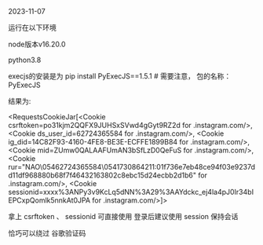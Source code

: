 
2023-11-07

运行在以下环境

node版本v16.20.0

python3.8

execjs的安装是为 pip install PyExecJS==1.5.1  # 需要注意， 包的名称：PyExecJS  

结果为:

<RequestsCookieJar[<Cookie csrftoken=po31kjm2QQFX9JUHSxSVwd4gGyt9RZ2d for .instagram.com/>, <Cookie ds_user_id=62724365584 for .instagram.com/>, <Cookie ig_did=14C82F93-4160-4FE8-BE3E-ECFFE1899B84 for .instagram.com/>, <Cookie mid=ZUmw0QALAAFUmAN3bSfLzD0QeFuS for .instagram.com/>, <Cookie rur="NAO\05462724365584\0541730864211:01f736e7eb48ce94f03e9237dd11df968880b68f7f46432163802c8ebc15d24ecbb2d1b6" for .instagram.com/>, <Cookie sessionid=xxxx%3ANPy3v9KcLq5dNN%3A29%3AAYdckc_ej4la4pJ0Ir34bIEPCxpQomlk5nnkAt0JPA for .instagram.com/>]>

拿上 csrftoken 、 sessionid 可直接使用
登录后建议使用 session 保持会话

恰巧可以绕过 谷歌验证码